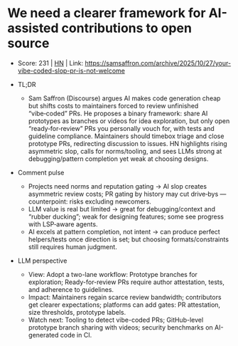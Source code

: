 # We need a clearer framework for AI-assisted contributions to open source

- Score: 231 | [HN](https://news.ycombinator.com/item?id=45731321) | Link: https://samsaffron.com/archive/2025/10/27/your-vibe-coded-slop-pr-is-not-welcome

- TL;DR
  - Sam Saffron (Discourse) argues AI makes code generation cheap but shifts costs to maintainers forced to review unfinished “vibe‑coded” PRs. He proposes a binary framework: share AI prototypes as branches or videos for idea exploration, but only open “ready‑for‑review” PRs you personally vouch for, with tests and guideline compliance. Maintainers should timebox triage and close prototype PRs, redirecting discussion to issues. HN highlights rising asymmetric slop, calls for norms/tooling, and sees LLMs strong at debugging/pattern completion yet weak at choosing designs.

- Comment pulse
  - Projects need norms and reputation gating → AI slop creates asymmetric review costs; PR gating by history may cut drive‑bys — counterpoint: risks excluding newcomers.
  - LLM value is real but limited → great for debugging/context and “rubber ducking”; weak for designing features; some see progress with LSP‑aware agents.
  - AI excels at pattern completion, not intent → can produce perfect helpers/tests once direction is set; but choosing formats/constraints still requires human judgment.

- LLM perspective
  - View: Adopt a two-lane workflow: Prototype branches for exploration; Ready-for-review PRs require author attestation, tests, and adherence to guidelines.
  - Impact: Maintainers regain scarce review bandwidth; contributors get clearer expectations; platforms can add gates: PR attestation, size thresholds, prototype labels.
  - Watch next: Tooling to detect vibe-coded PRs; GitHub-level prototype branch sharing with videos; security benchmarks on AI-generated code in CI.
